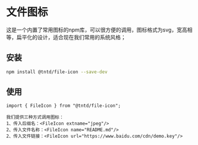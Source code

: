 # 文件图标
这是一个内置了常用图标的npm库，可以很方便的调用，图标格式为svg，宽高相等，扁平化的设计，适合现在我们常用的系统风格；

## 安装
```bash
npm install @tntd/file-icon --save-dev
```

## 使用
```
import { FileIcon } from "@tntd/file-icon";

我们提供三种方式调用图标：
1、传入后缀名：<FileIcon extname="jpeg"/>
2、传入文件名称：<FileIcon name="README.md"/>
2、传入文件链接：<FileIcon url="https://www.baidu.com/cdn/demo.key"/>
```